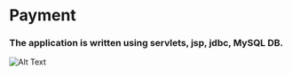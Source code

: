# Payment
### The application is written using servlets, jsp, jdbc, MySQL DB.

![Alt Text](https://github.com/4ertya/auxiliary/blob/master/main.gif)
